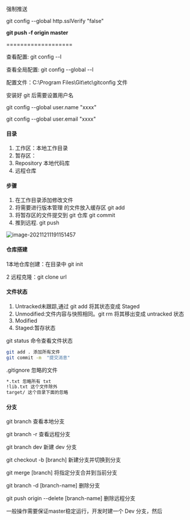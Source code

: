 强制推送

git config --global http.sslVerify "false"

**git push -f origin master**

===================

查看配置: git config --l

查看全局配置: git config --global --l

配置文件：C:\Program Files\Git\etc\gitconfig 文件

安装好 git 后需要设置用户名

git config --global user.name "xxxx"

git config --global user.email "xxxx"



#### 目录

1. 工作区：本地工作目录
2. 暂存区：
3. Repository 本地代码库
4. 远程仓库



#### 步骤

1. 在工作目录添加修改文件
2. 将需要进行版本管理 的文件放入缓存区 git add
3. 将暂存区的文件提交到 git 仓库 git commit
4. 推到远程. git push



![image-20211211191151457](C:\Users\admin\AppData\Roaming\Typora\typora-user-images\image-20211211191151457.png)

#### 仓库搭建

1本地仓库创建：在目录中 git init

2 远程克隆：git clone url



#### 文件状态

1. Untracked未跟踪,通过 git add 将其状态变成 Staged
2. Unmodified:文件内容与快照相同。git rm 将其移出变成 untracked 状态
3. Modified
4. Staged:暂存状态



git status 命令查看文件状态

```bash
git add . 添加所有文件
git commit -m  "提交消息"
```

.gitignore 忽略的文件

```bash
*.txt 忽略所有 txt
!lib.txt 这个文件除外
target/ 这个目录下面的忽略
```



####  分支

git branch 查看本地分支

git branch -r 查看远程分支

git branch dev 新建 dev 分支

git checkout -b [branch] 新建分支并切换到分支

git merge [branch] 将指定分支合并到当前分支

git branch -d [branch-name] 删除分支

git push origin --delete [branch-name] 删除远程分支



一般操作需要保证master稳定运行，开发时建一个 Dev 分支，然后